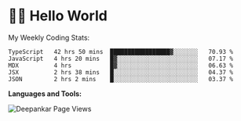 # 👋🏽 Hello World 

<!--![Deepankar's github stats](https://github-readme-stats.vercel.app/api?username=Deep-Codes&count_private=true&show_icons=true&theme=radical)-->
My Weekly Coding Stats:

<!--START_SECTION:waka-->
```text
TypeScript   42 hrs 50 mins  █████████████████▓░░░░░░░   70.93 % 
JavaScript   4 hrs 20 mins   █▓░░░░░░░░░░░░░░░░░░░░░░░   07.17 % 
MDX          4 hrs           █▓░░░░░░░░░░░░░░░░░░░░░░░   06.63 % 
JSX          2 hrs 38 mins   █░░░░░░░░░░░░░░░░░░░░░░░░   04.37 % 
JSON         2 hrs 2 mins    █░░░░░░░░░░░░░░░░░░░░░░░░   03.37 % 
```
<!--END_SECTION:waka-->

**Languages and Tools:**



<p align="left"> <img src="https://komarev.com/ghpvc/?username=Deep-Codes&label=Views&color=blue&style=plastic" alt="Deepankar Page Views" /> </p>
